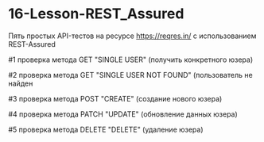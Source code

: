 # 16-Lesson-REST_Assured

Пять простых API-тестов на ресурсе https://reqres.in/ с использованием REST-Assured

#1 проверка метода GET "SINGLE USER" (получить конкретного юзера)

#2 проверка метода GET "SINGLE USER NOT FOUND" (пользователь не найден

#3 проверка метода POST "CREATE" (создание нового юзера)

#4 проверка метода PATCH "UPDATE" (обновление данных юзера)

#5 проверка метода DELETE "DELETE" (удаление юзера)
